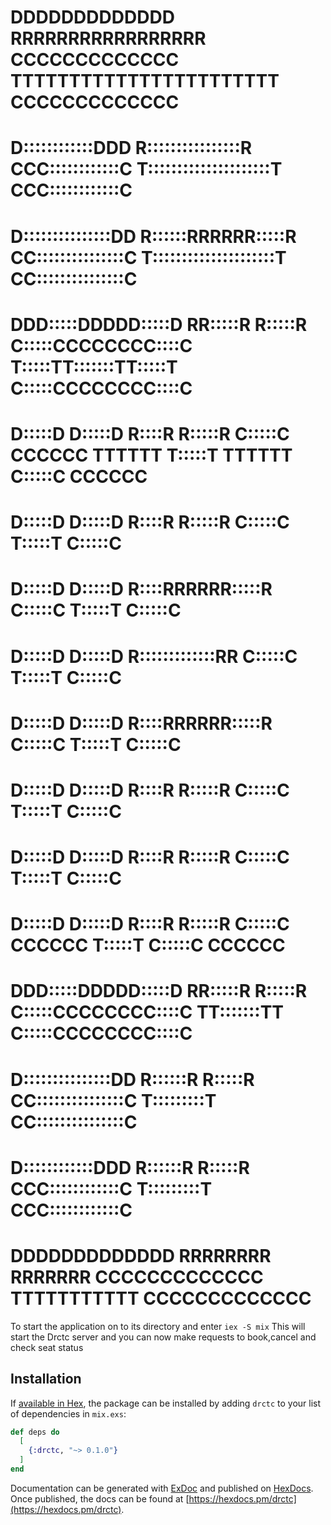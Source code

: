 # DDDDDDDDDDDDD             RRRRRRRRRRRRRRRRR                CCCCCCCCCCCCC     TTTTTTTTTTTTTTTTTTTTTTT             CCCCCCCCCCCCC
# D::::::::::::DDD          R::::::::::::::::R            CCC::::::::::::C     T:::::::::::::::::::::T          CCC::::::::::::C
# D:::::::::::::::DD        R::::::RRRRRR:::::R         CC:::::::::::::::C     T:::::::::::::::::::::T        CC:::::::::::::::C
# DDD:::::DDDDD:::::D       RR:::::R     R:::::R       C:::::CCCCCCCC::::C     T:::::TT:::::::TT:::::T       C:::::CCCCCCCC::::C
#   D:::::D    D:::::D        R::::R     R:::::R      C:::::C       CCCCCC     TTTTTT  T:::::T  TTTTTT      C:::::C       CCCCCC
#   D:::::D     D:::::D       R::::R     R:::::R     C:::::C                           T:::::T             C:::::C
#   D:::::D     D:::::D       R::::RRRRRR:::::R      C:::::C                           T:::::T             C:::::C
#   D:::::D     D:::::D       R:::::::::::::RR       C:::::C                           T:::::T             C:::::C
#   D:::::D     D:::::D       R::::RRRRRR:::::R      C:::::C                           T:::::T             C:::::C
#   D:::::D     D:::::D       R::::R     R:::::R     C:::::C                           T:::::T             C:::::C
#   D:::::D     D:::::D       R::::R     R:::::R     C:::::C                           T:::::T             C:::::C
#   D:::::D    D:::::D        R::::R     R:::::R      C:::::C       CCCCCC             T:::::T              C:::::C       CCCCCC
# DDD:::::DDDDD:::::D       RR:::::R     R:::::R       C:::::CCCCCCCC::::C           TT:::::::TT             C:::::CCCCCCCC::::C
# D:::::::::::::::DD        R::::::R     R:::::R        CC:::::::::::::::C           T:::::::::T              CC:::::::::::::::C
# D::::::::::::DDD          R::::::R     R:::::R          CCC::::::::::::C           T:::::::::T                CCC::::::::::::C
# DDDDDDDDDDDDD             RRRRRRRR     RRRRRRR             CCCCCCCCCCCCC           TTTTTTTTTTT                   CCCCCCCCCCCCC

To start the application on to its directory and enter `iex -S mix`
This will start the Drctc server and you can now make requests to book,cancel and check seat status

## Installation

If [available in Hex](https://hex.pm/docs/publish), the package can be installed
by adding `drctc` to your list of dependencies in `mix.exs`:

```elixir
def deps do
  [
    {:drctc, "~> 0.1.0"}
  ]
end
```

Documentation can be generated with [ExDoc](https://github.com/elixir-lang/ex_doc)
and published on [HexDocs](https://hexdocs.pm). Once published, the docs can
be found at [https://hexdocs.pm/drctc](https://hexdocs.pm/drctc).

